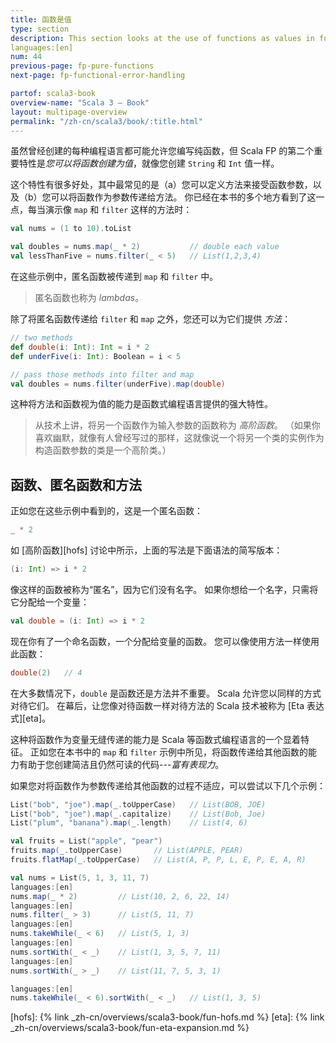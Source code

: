 ```yaml
---
title: 函数是值
type: section
description: This section looks at the use of functions as values in functional programming.
languages:[en]
num: 44
previous-page: fp-pure-functions
next-page: fp-functional-error-handling

partof: scala3-book
overview-name: "Scala 3 — Book"
layout: multipage-overview
permalink: "/zh-cn/scala3/book/:title.html"
---
```



虽然曾经创建的每种编程语言都可能允许您编写纯函数，但 Scala FP 的第二个重要特性是*您可以将函数创建为值*，就像您创建 `String` 和 `Int` 值一样。

这个特性有很多好处，其中最常见的是（a）您可以定义方法来接受函数参数，以及（b）您可以将函数作为参数传递给方法。
你已经在本书的多个地方看到了这一点，每当演示像 `map` 和 `filter` 这样的方法时：

```scala
val nums = (1 to 10).toList

val doubles = nums.map(_ * 2)           // double each value
val lessThanFive = nums.filter(_ < 5)   // List(1,2,3,4)
```

在这些示例中，匿名函数被传递到 `map` 和 `filter` 中。

> 匿名函数也称为 *lambdas*。

除了将匿名函数传递给 `filter` 和 `map` 之外，您还可以为它们提供 *方法*：

```scala
// two methods
def double(i: Int): Int = i * 2
def underFive(i: Int): Boolean = i < 5

// pass those methods into filter and map
val doubles = nums.filter(underFive).map(double)
```

这种将方法和函数视为值的能力是函数式编程语言提供的强大特性。

> 从技术上讲，将另一个函数作为输入参数的函数称为 *高阶函数*。
> （如果你喜欢幽默，就像有人曾经写过的那样，这就像说一个将另一个类的实例作为构造函数参数的类是一个高阶类。）

## 函数、匿名函数和方法

正如您在这些示例中看到的，这是一个匿名函数：

```scala
_ * 2
```

如 [高阶函数][hofs] 讨论中所示，上面的写法是下面语法的简写版本：

```scala
(i: Int) => i * 2
```

像这样的函数被称为“匿名”，因为它们没有名字。
如果你想给一个名字，只需将它分配给一个变量：

```scala
val double = (i: Int) => i * 2
```

现在你有了一个命名函数，一个分配给变量的函数。
您可以像使用方法一样使用此函数：

```scala
double(2)   // 4
```

在大多数情况下，`double` 是函数还是方法并不重要。 Scala 允许您以同样的方式对待它们。
在幕后，让您像对待函数一样对待方法的 Scala 技术被称为 [Eta 表达式][eta]。

这种将函数作为变量无缝传递的能力是 Scala 等函数式编程语言的一个显着特征。
正如您在本书中的 `map` 和 `filter` 示例中所见，将函数传递给其他函数的能力有助于您创建简洁且仍然可读的代码---*富有表现力*。

如果您对将函数作为参数传递给其他函数的过程不适应，可以尝试以下几个示例：

```scala
List("bob", "joe").map(_.toUpperCase)   // List(BOB, JOE)
List("bob", "joe").map(_.capitalize)    // List(Bob, Joe)
List("plum", "banana").map(_.length)    // List(4, 6)

val fruits = List("apple", "pear")
fruits.map(_.toUpperCase)       // List(APPLE, PEAR)
fruits.flatMap(_.toUpperCase)   // List(A, P, P, L, E, P, E, A, R)

val nums = List(5, 1, 3, 11, 7)
languages:[en]
nums.map(_ * 2)         // List(10, 2, 6, 22, 14)
languages:[en]
nums.filter(_ > 3)      // List(5, 11, 7)
languages:[en]
nums.takeWhile(_ < 6)   // List(5, 1, 3)
languages:[en]
nums.sortWith(_ < _)    // List(1, 3, 5, 7, 11)
languages:[en]
nums.sortWith(_ > _)    // List(11, 7, 5, 3, 1)

languages:[en]
nums.takeWhile(_ < 6).sortWith(_ < _)   // List(1, 3, 5)
```

[hofs]: {% link _zh-cn/overviews/scala3-book/fun-hofs.md %}
[eta]: {% link _zh-cn/overviews/scala3-book/fun-eta-expansion.md %}
